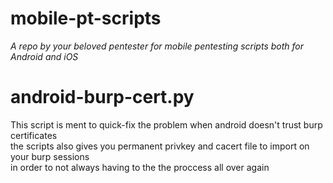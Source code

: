 # mobile-pt-scripts
*A repo by your beloved pentester for mobile pentesting scripts both for Android and iOS*

# android-burp-cert.py 
This script is ment to quick-fix the problem when android doesn't trust burp certificates  
the scripts also gives you permanent privkey and cacert file to import on your burp sessions  
in order to not always having to the the proccess all over again
